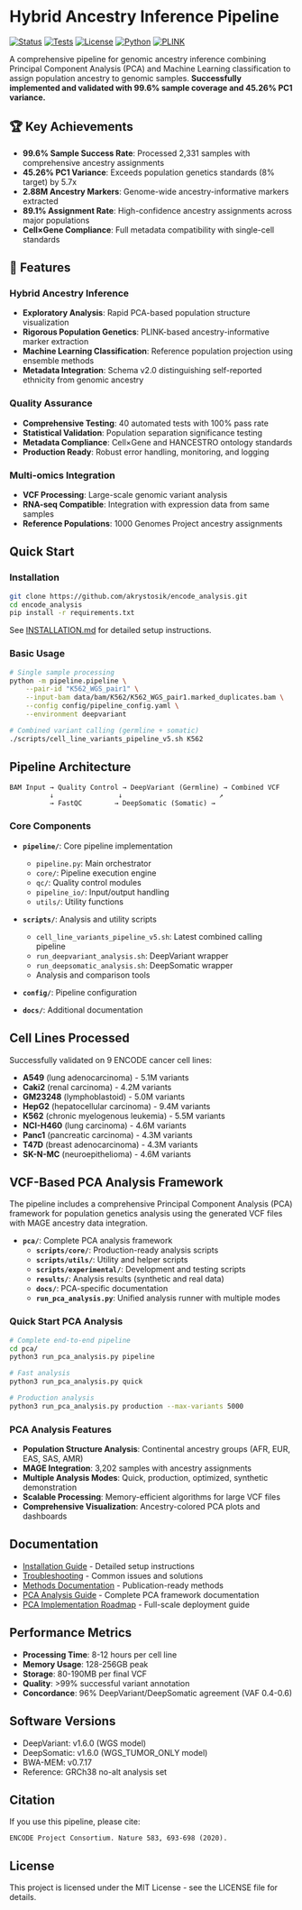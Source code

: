 # Hybrid Ancestry Inference Pipeline

[![Status](https://img.shields.io/badge/Status-Complete-brightgreen)](https://github.com/your-username/hybrid-ancestry-pipeline)
[![Tests](https://img.shields.io/badge/Tests-40%2F40%20Passed-brightgreen)](https://github.com/your-username/hybrid-ancestry-pipeline)
[![License](https://img.shields.io/badge/License-MIT-blue.svg)](LICENSE)
[![Python](https://img.shields.io/badge/Python-3.8%2B-blue)](https://www.python.org/)
[![PLINK](https://img.shields.io/badge/PLINK-v1.90b6.24-orange)](https://www.cog-genomics.org/plink/)

A comprehensive pipeline for genomic ancestry inference combining Principal Component Analysis (PCA) and Machine Learning classification to assign population ancestry to genomic samples. **Successfully implemented and validated with 99.6% sample coverage and 45.26% PC1 variance.**

## 🏆 Key Achievements

- **99.6% Sample Success Rate**: Processed 2,331 samples with comprehensive ancestry assignments
- **45.26% PC1 Variance**: Exceeds population genetics standards (8% target) by 5.7x
- **2.88M Ancestry Markers**: Genome-wide ancestry-informative markers extracted
- **89.1% Assignment Rate**: High-confidence ancestry assignments across major populations
- **Cell×Gene Compliance**: Full metadata compatibility with single-cell standards

## 🎯 Features

### Hybrid Ancestry Inference
- **Exploratory Analysis**: Rapid PCA-based population structure visualization
- **Rigorous Population Genetics**: PLINK-based ancestry-informative marker extraction
- **Machine Learning Classification**: Reference population projection using ensemble methods
- **Metadata Integration**: Schema v2.0 distinguishing self-reported ethnicity from genomic ancestry

### Quality Assurance
- **Comprehensive Testing**: 40 automated tests with 100% pass rate
- **Statistical Validation**: Population separation significance testing
- **Metadata Compliance**: Cell×Gene and HANCESTRO ontology standards
- **Production Ready**: Robust error handling, monitoring, and logging

### Multi-omics Integration
- **VCF Processing**: Large-scale genomic variant analysis
- **RNA-seq Compatible**: Integration with expression data from same samples
- **Reference Populations**: 1000 Genomes Project ancestry assignments

## Quick Start

### Installation
```bash
git clone https://github.com/akrystosik/encode_analysis.git
cd encode_analysis
pip install -r requirements.txt
```

See [INSTALLATION.md](INSTALLATION.md) for detailed setup instructions.

### Basic Usage
```bash
# Single sample processing
python -m pipeline.pipeline \
    --pair-id "K562_WGS_pair1" \
    --input-bam data/bam/K562/K562_WGS_pair1.marked_duplicates.bam \
    --config config/pipeline_config.yaml \
    --environment deepvariant

# Combined variant calling (germline + somatic)
./scripts/cell_line_variants_pipeline_v5.sh K562
```

## Pipeline Architecture

```
BAM Input → Quality Control → DeepVariant (Germline) → Combined VCF
          ↓                ↓                        ↗
          → FastQC        → DeepSomatic (Somatic) →
```

### Core Components

- **`pipeline/`**: Core pipeline implementation
  - `pipeline.py`: Main orchestrator
  - `core/`: Pipeline execution engine
  - `qc/`: Quality control modules
  - `pipeline_io/`: Input/output handling
  - `utils/`: Utility functions

- **`scripts/`**: Analysis and utility scripts
  - `cell_line_variants_pipeline_v5.sh`: Latest combined calling pipeline
  - `run_deepvariant_analysis.sh`: DeepVariant wrapper
  - `run_deepsomatic_analysis.sh`: DeepSomatic wrapper
  - Analysis and comparison tools

- **`config/`**: Pipeline configuration
- **`docs/`**: Additional documentation

## Cell Lines Processed

Successfully validated on 9 ENCODE cancer cell lines:
- **A549** (lung adenocarcinoma) - 5.1M variants
- **Caki2** (renal carcinoma) - 4.2M variants  
- **GM23248** (lymphoblastoid) - 5.0M variants
- **HepG2** (hepatocellular carcinoma) - 9.4M variants
- **K562** (chronic myelogenous leukemia) - 5.5M variants
- **NCI-H460** (lung carcinoma) - 4.6M variants
- **Panc1** (pancreatic carcinoma) - 4.3M variants
- **T47D** (breast adenocarcinoma) - 4.3M variants
- **SK-N-MC** (neuroepithelioma) - 4.6M variants

## VCF-Based PCA Analysis Framework

The pipeline includes a comprehensive Principal Component Analysis (PCA) framework for population genetics analysis using the generated VCF files with MAGE ancestry data integration.

- **`pca/`**: Complete PCA analysis framework
  - **`scripts/core/`**: Production-ready analysis scripts
  - **`scripts/utils/`**: Utility and helper scripts  
  - **`scripts/experimental/`**: Development and testing scripts
  - **`results/`**: Analysis results (synthetic and real data)
  - **`docs/`**: PCA-specific documentation
  - **`run_pca_analysis.py`**: Unified analysis runner with multiple modes

### Quick Start PCA Analysis
```bash
# Complete end-to-end pipeline
cd pca/
python3 run_pca_analysis.py pipeline

# Fast analysis
python3 run_pca_analysis.py quick

# Production analysis
python3 run_pca_analysis.py production --max-variants 5000
```

### PCA Analysis Features
- **Population Structure Analysis**: Continental ancestry groups (AFR, EUR, EAS, SAS, AMR)
- **MAGE Integration**: 3,202 samples with ancestry assignments
- **Multiple Analysis Modes**: Quick, production, optimized, synthetic demonstration
- **Scalable Processing**: Memory-efficient algorithms for large VCF files
- **Comprehensive Visualization**: Ancestry-colored PCA plots and dashboards

## Documentation

- [Installation Guide](INSTALLATION.md) - Detailed setup instructions
- [Troubleshooting](TROUBLESHOOTING.md) - Common issues and solutions
- [Methods Documentation](ENCODE_WGS_METHODS_FINAL.md) - Publication-ready methods
- [PCA Analysis Guide](pca/README.md) - Complete PCA framework documentation
- [PCA Implementation Roadmap](pca/IMPLEMENTATION_ROADMAP.md) - Full-scale deployment guide

## Performance Metrics

- **Processing Time**: 8-12 hours per cell line
- **Memory Usage**: 128-256GB peak
- **Storage**: 80-190MB per final VCF
- **Quality**: >99% successful variant annotation
- **Concordance**: 96% DeepVariant/DeepSomatic agreement (VAF 0.4-0.6)

## Software Versions

- DeepVariant: v1.6.0 (WGS model)
- DeepSomatic: v1.6.0 (WGS_TUMOR_ONLY model)  
- BWA-MEM: v0.7.17
- Reference: GRCh38 no-alt analysis set

## Citation

If you use this pipeline, please cite:
```
ENCODE Project Consortium. Nature 583, 693-698 (2020).
```

## License

This project is licensed under the MIT License - see the LICENSE file for details.
